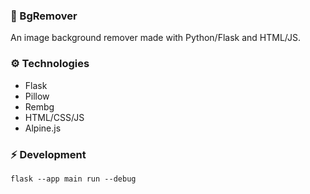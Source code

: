 ### 🌠 BgRemover

An image background remover made with Python/Flask and HTML/JS.

### ⚙️ Technologies

-   Flask
-   Pillow
-   Rembg
-   HTML/CSS/JS
-   Alpine.js

### ⚡️ Development

```
flask --app main run --debug
```
